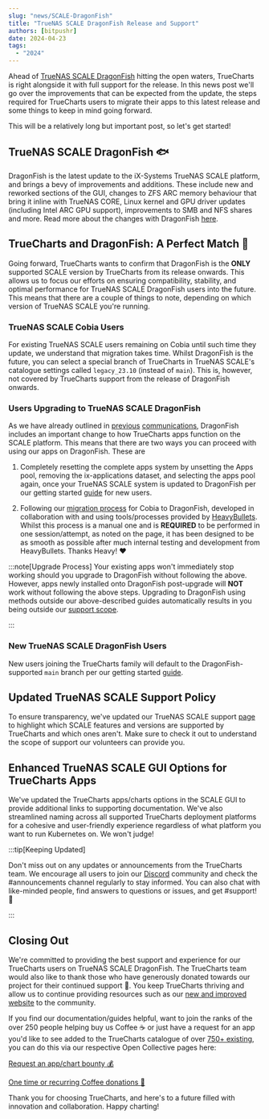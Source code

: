 ```yaml
---
slug: "news/SCALE-DragonFish"
title: "TrueNAS SCALE DragonFish Release and Support"
authors: [bitpushr]
date: 2024-04-23
tags:
  - "2024"
---
```


Ahead of [TrueNAS SCALE DragonFish](https://www.truenas.com/docs/scale/24.04/) hitting the open waters, TrueCharts is right alongside it with full support for the release. In this news post we'll go over the improvements that can be expected from the update, the steps required for TrueCharts users to migrate their apps to this latest release and some things to keep in mind going forward.

This will be a relatively long but important post, so let's get started!

## TrueNAS SCALE DragonFish 🐟

DragonFish is the latest update to the iX-Systems TrueNAS SCALE platform, and brings a bevy of improvements and additions. These include new and reworked sections of the GUI, changes to ZFS ARC memory behaviour that bring it inline with TrueNAS CORE, Linux kernel and GPU driver updates (including Intel ARC GPU support), improvements to SMB and NFS shares and more. Read more about the changes with DragonFish [here](https://www.truenas.com/docs/scale/24.04/).

## TrueCharts and DragonFish: A Perfect Match 💞

Going forward, TrueCharts wants to confirm that DragonFish is the **ONLY** supported SCALE version by TrueCharts from its release onwards. This allows us to focus our efforts on ensuring compatibility, stability, and optimal performance for TrueNAS SCALE DragonFish users into the future. This means that there are a couple of things to note, depending on which version of TrueNAS SCALE you're running.

### TrueNAS SCALE Cobia Users

For existing TrueNAS SCALE users remaining on Cobia until such time they update, we understand that migration takes time. Whilst DragonFish is the future, you can select a special branch of TrueCharts in TrueNAS SCALE's catalogue settings called `legacy_23.10` (instead of `main`). This is, however, not covered by TrueCharts support from the release of DragonFish onwards.

### Users Upgrading to TrueNAS SCALE DragonFish

As we have already outlined in [previous](/scale/migrations/cobia-dragonfish) [communications](/scale/guides/getting-started#openebs-setup), DragonFish includes an important change to how TrueCharts apps function on the SCALE platform. This means that there are two ways you can proceed with using our apps on DragonFish. These are

1. Completely resetting the complete apps system by unsetting the Apps pool, removing the ix-applications dataset, and selecting the apps pool again, once your TrueNAS SCALE system is updated to DragonFish per our getting started [guide](/scale/guides/getting-started) for new users.

2. Following our [migration process](/scale/migrations/cobia-dragonfish) for Cobia to DragonFish, developed in collaboration with and using tools/processes provided by [HeavyBullets](https://github.com/Heavybullets8/). Whilst this process is a manual one and is **REQUIRED** to be performed in one session/attempt, as noted on the page, it has been designed to be as smooth as possible after much internal testing and development from HeavyBullets. Thanks Heavy! ❤️

:::note[Upgrade Process]
Your existing apps won't immediately stop working should you upgrade to DragonFish without following the above. However, apps newly installed onto DragonFish post-upgrade will **NOT** work without following the above steps. Upgrading to DragonFish using methods outside our above-described guides automatically results in you being outside our [support scope](/scale/support).

:::

### New TrueNAS SCALE DragonFish Users

New users joining the TrueCharts family will default to the DragonFish-supported `main` branch per our getting started [guide](/scale/guides/getting-started).

## Updated TrueNAS SCALE Support Policy

To ensure transparency, we've updated our TrueNAS SCALE support [page](/scale/support) to highlight which SCALE features and versions are supported by TrueCharts and which ones aren't. Make sure to check it out to understand the scope of support our volunteers can provide you.

## Enhanced TrueNAS SCALE GUI Options for TrueCharts Apps

We've updated the TrueCharts apps/charts options in the SCALE GUI to provide additional links to supporting documentation. We've also streamlined naming across all supported TrueCharts deployment platforms for a cohesive and user-friendly experience regardless of what platform you want to run Kubernetes on. We won't judge!

:::tip[Keeping Updated]

Don't miss out on any updates or announcements from the TrueCharts team. We encourage all users to join our [Discord](/s/discord) community and check the #announcements channel regularly to stay informed. You can also chat with like-minded people, find answers to questions or issues, and get #support! 🎫

:::

## Closing Out

We're committed to providing the best support and experience for our TrueCharts users on TrueNAS SCALE DragonFish. The TrueCharts team would also like to thank those who have generously donated towards our project for their continued support 💙. You keep TrueCharts thriving and allow us to continue providing resources such as our [new and improved website](/news/2024-04-21-new-website) to the community.

If you find our documentation/guides helpful, want to join the ranks of the over 250 people helping buy us Coffee ☕ or just have a request for an app you'd like to see added to the TrueCharts catalogue of over [750+ existing](/charts/description-list), you can do this via our respective Open Collective pages here:

[Request an app/chart bounty 💰](https://opencollective.com/truecharts-bounties/contribute/request-chart-bounty-72004)

[One time or recurring Coffee donations 🫶](https://opencollective.com/truecharts)

Thank you for choosing TrueCharts, and here's to a future filled with innovation and collaboration. Happy charting!
